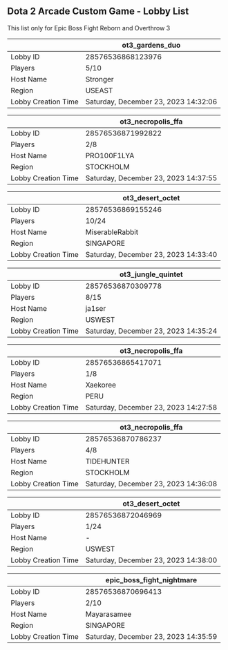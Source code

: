 ## Dota 2 Arcade Custom Game - Lobby List

This list only for Epic Boss Fight Reborn and Overthrow 3

|  | ot3_gardens_duo |
| ------ | ------ |
| Lobby ID | 28576536868123976 |
| Players | 5/10 |
| Host Name | Stronger |
| Region | USEAST |
| Lobby Creation Time | Saturday, December 23, 2023 14:32:06 |


|  | ot3_necropolis_ffa |
| ------ | ------ |
| Lobby ID | 28576536871992822 |
| Players | 2/8 |
| Host Name | PRO100F1LYA |
| Region | STOCKHOLM |
| Lobby Creation Time | Saturday, December 23, 2023 14:37:55 |


|  | ot3_desert_octet |
| ------ | ------ |
| Lobby ID | 28576536869155246 |
| Players | 10/24 |
| Host Name | MiserableRabbit |
| Region | SINGAPORE |
| Lobby Creation Time | Saturday, December 23, 2023 14:33:40 |


|  | ot3_jungle_quintet |
| ------ | ------ |
| Lobby ID | 28576536870309778 |
| Players | 8/15 |
| Host Name | ja1ser |
| Region | USWEST |
| Lobby Creation Time | Saturday, December 23, 2023 14:35:24 |


|  | ot3_necropolis_ffa |
| ------ | ------ |
| Lobby ID | 28576536865417071 |
| Players | 1/8 |
| Host Name | Xaekoree |
| Region | PERU |
| Lobby Creation Time | Saturday, December 23, 2023 14:27:58 |


|  | ot3_necropolis_ffa |
| ------ | ------ |
| Lobby ID | 28576536870786237 |
| Players | 4/8 |
| Host Name | TIDEHUNTER |
| Region | STOCKHOLM |
| Lobby Creation Time | Saturday, December 23, 2023 14:36:08 |


|  | ot3_desert_octet |
| ------ | ------ |
| Lobby ID | 28576536872046969 |
| Players | 1/24 |
| Host Name | -|J☺Yß☺Y|-™ |
| Region | USWEST |
| Lobby Creation Time | Saturday, December 23, 2023 14:38:00 |


|  | epic_boss_fight_nightmare |
| ------ | ------ |
| Lobby ID | 28576536870696413 |
| Players | 2/10 |
| Host Name | Mayarasamee |
| Region | SINGAPORE |
| Lobby Creation Time | Saturday, December 23, 2023 14:35:59 |



